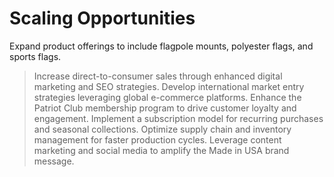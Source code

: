 # Scaling Opportunities

Expand product offerings to include flagpole mounts, polyester flags, and sports flags.
> Increase direct-to-consumer sales through enhanced digital marketing and SEO strategies.
> Develop international market entry strategies leveraging global e-commerce platforms.
> Enhance the Patriot Club membership program to drive customer loyalty and engagement.
> Implement a subscription model for recurring purchases and seasonal collections.
> Optimize supply chain and inventory management for faster production cycles.
> Leverage content marketing and social media to amplify the Made in USA brand message.